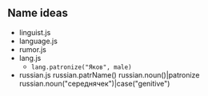 ## Name ideas

* linguist.js
* language.js
* rumor.js
* lang.js
	* `lang.patronize("Яков", male)`
* russian.js
	russian.patrName()
	russian.noun()|patronize
	russian.noun("середнячек")|case("genitive")
